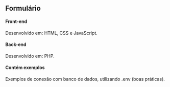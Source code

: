 ## Formulário

#### Front-end
Desenvolvido em: HTML, CSS e JavaScript.

#### Back-end
Desenvolvido em: PHP.

#### Contém exemplos
Exemplos de conexão com banco de dados, utilizando .env (boas práticas).
